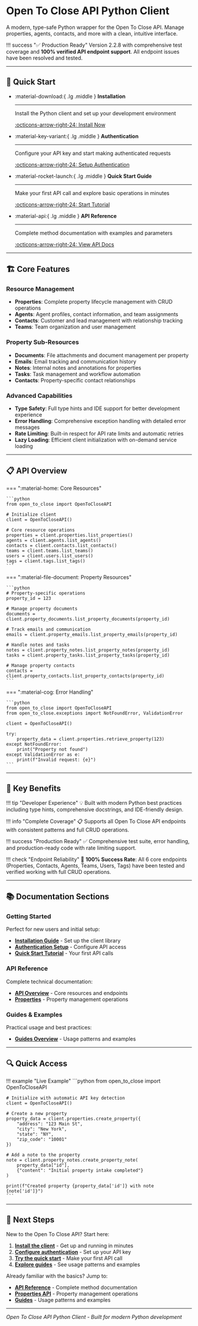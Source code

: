 # Open To Close API Python Client

A modern, type-safe Python wrapper for the Open To Close API. Manage properties, agents, contacts, and more with a clean, intuitive interface.

!!! success "✅ Production Ready"
    Version 2.2.8 with comprehensive test coverage and **100% verified API endpoint support**. All endpoint issues have been resolved and tested.

---

## 🚀 Quick Start

<div class="grid cards" markdown>

-   :material-download:{ .lg .middle } **Installation**

    ---

    Install the Python client and set up your development environment

    [:octicons-arrow-right-24: Install Now](getting-started/installation.md)

-   :material-key-variant:{ .lg .middle } **Authentication**

    ---

    Configure your API key and start making authenticated requests

    [:octicons-arrow-right-24: Setup Authentication](getting-started/authentication.md)

-   :material-rocket-launch:{ .lg .middle } **Quick Start Guide**

    ---

    Make your first API call and explore basic operations in minutes

    [:octicons-arrow-right-24: Start Tutorial](getting-started/quickstart.md)

-   :material-api:{ .lg .middle } **API Reference**

    ---

    Complete method documentation with examples and parameters

    [:octicons-arrow-right-24: View API Docs](api/index.md)

</div>

---

## 🏗️ Core Features

### **Resource Management**
- **Properties**: Complete property lifecycle management with CRUD operations
- **Agents**: Agent profiles, contact information, and team assignments  
- **Contacts**: Customer and lead management with relationship tracking
- **Teams**: Team organization and user management

### **Property Sub-Resources**
- **Documents**: File attachments and document management per property
- **Emails**: Email tracking and communication history
- **Notes**: Internal notes and annotations for properties
- **Tasks**: Task management and workflow automation
- **Contacts**: Property-specific contact relationships

### **Advanced Capabilities**
- **Type Safety**: Full type hints and IDE support for better development experience
- **Error Handling**: Comprehensive exception handling with detailed error messages
- **Rate Limiting**: Built-in respect for API rate limits and automatic retries
- **Lazy Loading**: Efficient client initialization with on-demand service loading

---

## 📋 API Overview

=== ":material-home: Core Resources"

    ```python
    from open_to_close import OpenToCloseAPI
    
    # Initialize client
    client = OpenToCloseAPI()
    
    # Core resource operations
    properties = client.properties.list_properties()
    agents = client.agents.list_agents()
    contacts = client.contacts.list_contacts()
    teams = client.teams.list_teams()
    users = client.users.list_users()
    tags = client.tags.list_tags()
    ```

=== ":material-file-document: Property Resources"

    ```python
    # Property-specific operations
    property_id = 123
    
    # Manage property documents
    documents = client.property_documents.list_property_documents(property_id)
    
    # Track emails and communication
    emails = client.property_emails.list_property_emails(property_id)
    
    # Handle notes and tasks
    notes = client.property_notes.list_property_notes(property_id)
    tasks = client.property_tasks.list_property_tasks(property_id)
    
    # Manage property contacts
    contacts = client.property_contacts.list_property_contacts(property_id)
    ```

=== ":material-cog: Error Handling"

    ```python
    from open_to_close import OpenToCloseAPI
    from open_to_close.exceptions import NotFoundError, ValidationError
    
    client = OpenToCloseAPI()
    
    try:
        property_data = client.properties.retrieve_property(123)
    except NotFoundError:
        print("Property not found")
    except ValidationError as e:
        print(f"Invalid request: {e}")
    ```

---

## 🎯 Key Benefits

!!! tip "Developer Experience"
    💡 Built with modern Python best practices including type hints, comprehensive docstrings, and IDE-friendly design.

!!! info "Complete Coverage"
    📋 Supports all Open To Close API endpoints with consistent patterns and full CRUD operations.

!!! success "Production Ready"
    ✅ Comprehensive test suite, error handling, and production-ready code with rate limiting support.

!!! check "Endpoint Reliability"
    🎯 **100% Success Rate**: All 6 core endpoints (Properties, Contacts, Agents, Teams, Users, Tags) have been tested and verified working with full CRUD operations.

---

## 📚 Documentation Sections

### **Getting Started**
Perfect for new users and initial setup:

- **[Installation Guide](getting-started/installation.md)** - Set up the client library
- **[Authentication Setup](getting-started/authentication.md)** - Configure API access
- **[Quick Start Tutorial](getting-started/quickstart.md)** - Your first API calls

### **API Reference**
Complete technical documentation:

- **[API Overview](api/index.md)** - Core resources and endpoints
- **[Properties](api/properties.md)** - Property management operations

### **Guides & Examples**
Practical usage and best practices:

- **[Guides Overview](guides/index.md)** - Usage patterns and examples

---

## 🔍 Quick Access

!!! example "Live Example"
    ```python
    from open_to_close import OpenToCloseAPI
    
    # Initialize with automatic API key detection
    client = OpenToCloseAPI()
    
    # Create a new property
    property_data = client.properties.create_property({
        "address": "123 Main St",
        "city": "New York",
        "state": "NY",
        "zip_code": "10001"
    })
    
    # Add a note to the property
    note = client.property_notes.create_property_note(
        property_data["id"],
        {"content": "Initial property intake completed"}
    )
    
    print(f"Created property {property_data['id']} with note {note['id']}")
    ```

---

## 🚀 Next Steps

New to the Open To Close API? Start here:

1. **[Install the client](getting-started/installation.md)** - Get up and running in minutes
2. **[Configure authentication](getting-started/authentication.md)** - Set up your API key
3. **[Try the quick start](getting-started/quickstart.md)** - Make your first API call
4. **[Explore guides](guides/index.md)** - See usage patterns and examples

Already familiar with the basics? Jump to:

- **[API Reference](api/index.md)** - Complete method documentation
- **[Properties API](api/properties.md)** - Property management operations
- **[Guides](guides/index.md)** - Usage patterns and examples

---

*Open To Close API Python Client - Built for modern Python development* 